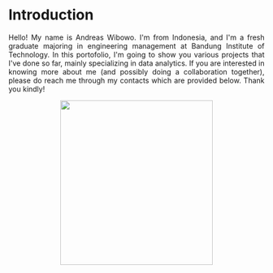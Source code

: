 <h1>Introduction</h1>
<p align="justify">
Hello! My name is Andreas Wibowo. I'm from Indonesia, and I'm a fresh graduate majoring in engineering management at Bandung Institute of Technology. In this portofolio, I'm going to show you various projects that I've done so far, mainly specializing in data analytics. If you are interested in knowing more about me (and possibly doing a collaboration together), please do reach me through my contacts which are provided below. Thank you kindly!
</p>

<p align="center">
   <img src="https://user-images.githubusercontent.com/49559301/205840230-1c5a9b9b-2b3f-4612-86df-1d725aa70190.jpg" width="300" height="325" />
</p>
  
